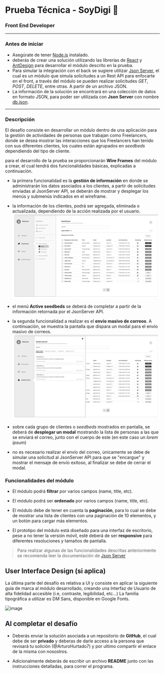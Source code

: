 # Prueba Técnica - SoyDigi 🚀
### Front End Developer

--------------------------------------------------

### Antes de iniciar

   - Asegúrate de tener [Node.js](https://nodejs.org/es/download/) instalado.
   - deberás de crear una solución utilizando las librerías de [React](https://es.reactjs.org/) y [AntDesign](https://ant.design/docs/react/introduce) para desarrollar el módulo descrito en la prueba.
   - Para simular la integración con el back se sugiere utilizar [Json Server](https://www.npmjs.com/package/json-server), el cual es un módulo que simula solicitudes a un Rest API para enfocarte en el front, a través del módulo se pueden realizar solicitudes *GET*, *POST*, *DELETE*, entre otras. A partir de un archivo JSON.
   - La información de la solución se encontrará en una colección de datos en formato JSON, para poder ser utilizada con **Json Server** con nombre [db.json](./assets/data/db.json).

--------------------------------------------------

### Descripción

El desafío consiste en desarrollar un módulo dentro de una aplicación para la gestión de actividades de personas que trabajan como Freelancers, donde se desea mostrar las interacciones que los Freelancers han tenido con sus diferentes clientes, los cuales están agrupados en *seedbeds*  dependiendo del tipo de cliente. 

para el desarrollo de la prueba se proporcionarán **Wire Frames** del módulo a crear, el cual tendrá dos funcionalidades básicas, explicadas a continuación.

   - la primera funcionalidad es la **gestión de información** en donde se administrarán los datos asociados a los clientes, a partir de solicitudes enviadas al JsonServer API, se deberán de mostrar y desplegar los menús y submenús indicados en el wireframe.

   - la información de los clientes, podrá ser agregada, eliminada o actualizada, dependiendo de la acción realizada por el usuario.
     ![plot](./assets/wireframes/02.png)

   - el menú **Active seedbeds** se deberá de completar a partir de la información retornada por el JsonServer API.

   - la segunda funcionalidad a realizar es el **envío masivo de correos**. A continuación, se muestra la pantalla que dispara un modal para el envío masivo de correos.
     ![plot](./assets/wireframes/03.png)

   - sobre cada grupo de clientes o *seedbeds* mostrados en pantalla, se deberá de **desplegar un modal** mostrando la lista de personas a las que se enviará el correo, junto con el cuerpo de este (en este caso un *lorem ipsum*) 

   - no es necesario realizar el envío del correo, únicamente se debe de simular una solicitud al JsonServer API para que se "encargue" y mostrar el mensaje de envío exitoso, al finalizar se debe de cerrar el modal.

### Funcionalidades del módulo

   - El módulo podrá **filtrar** por varios campos (name, title, etc).

   - El módulo podrá ser **ordenado** por varios campos (name, title, etc).

   - El módulo debe de tener en cuenta la **paginación**, para lo cual se debe de mostrar una lista de clientes con una paginación de 10 elementos, y un botón para cargar más elementos.

   - El prototipo del módulo está diseñado para una interfaz de escritorio, pese a no tener la versión móvil, esté deberá de ser **responsive** para diferentes resoluciones y tamaños de pantalla.

> Para realizar algunas de las funcionalidades descritas anteriormente se recomienda leer la documentación de [Json Server](https://www.npmjs.com/package/json-server)

## User Interface Design (si aplica)
La última parte del desafío es relativa a UI y consiste en aplicar la siguiente guía de marca al módulo desarrollado, creando una Interfaz de Usuario de alta fidelidad accesible (i.e, contraste, legibilidad, etc…)
La familia tipográfica a utilizar es DM Sans, disponible en Google Fonts.

<img width="360" alt="image" src="https://user-images.githubusercontent.com/99594880/165298156-f0194115-1581-4a46-aa69-9fe9ac4d4478.png">

## Al completar el desafío

   - Deberás enviar la solución asociada a un repositorio de **GitHub**, el cual debe de ser **privado** y deberas de darle acceso a la persona que revisará tu solición (@ArturoHurtado7) y por ultimo compartir el enlace de la misma con nosostros.

   - Adicionalmente deberás de escribir un archivo **README** junto con las instrucciones detalladas, para correr el programa. 

